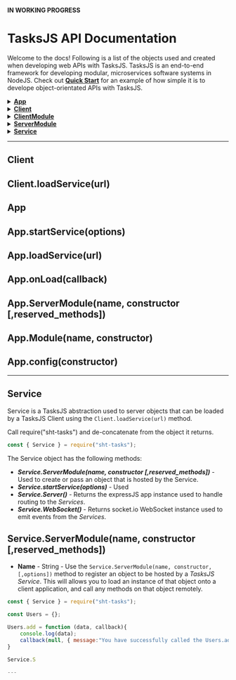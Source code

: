    **IN WORKING PROGRESS**

# TasksJS API Documentation

Welcome to the docs! Following is a list of the objects used and created when developing web APIs with TasksJS. TasksJS is an end-to-end framework for developing modular, microservices software systems in NodeJS. Check out [**Quick Start**](https://github.com/Odion100/TasksJS#quick-start) for an example of how simple it is to develope object-orientated APIs with TasksJS. 

<details>
   <summary><b><a href="https://github.com/Odion100/TasksJS/blob/tasksjs2.0/API.md#app">App</a></b></summary>
    
- [**.startService(options)**](https://github.com/Odion100/TasksJS/blob/tasksjs2.0/API.md#appstartserviceoptions) 
- [**.loadService(url)**](https://github.com/Odion100/TasksJS/blob/tasksjs2.0/API.md#apploadserviceurl) 
- [**.onLoad(callback)**](https://github.com/Odion100/TasksJS/tasksjs2.0/API.md#apponloadcallback) 
- [**.ServerModule(name, constructor [,reserved_methods])**]() 
- [**.Module(name, constructor)**](https://github.com/Odion100/TasksJS/tasksjs2.0/API.md#appmodulename-constructor) 
- [**.config(constructor)**](https://github.com/Odion100/TasksJS/tasksjs2.0/API.md#appconfigconstructor) 
- [**.on(event, callback)**]() 
- [**.emit(event, payload)**]()

</details>

<details>
   <summary><b><a href="https://github.com/Odion100/TasksJS/tasksjs2.0/API.md#client">Client</a></b></summary>
    
- [**.loadService(url)**]() 

</details>

<details>
   <summary><b><a href="https://github.com/Odion100/TasksJS/tasksjs2.0/API.md">ClientModule</a></b></summary>
    
- [**[created_method]([args...] [,callback])**]() 
- [**.on(name, constructor [,options])**]() 
- [**.emit()**]()  

</details>

<details>
   <summary><b><a href="https://github.com/Odion100/TasksJS/tasksjs2.0/API.md">ServerModule</a></b></summary>
    
- [**[created_method]([args...] [,callback])**]() 
- [**.on(name, constructor [,options])**]() 
- [**.emit()**]()  

</details>

<details>
   <summary><b><a href="https://github.com/Odion100/TasksJS/tasksjs2.0/API.md#service">Service</a></b></summary>
    
- [**.startService(options)**]() 
- [**.ServerModule(name, constructor [,options])**]() 
- [**.Server()**]() 
- [**.WebSocket()**]() 

</details>

---

## Client


##
Client.loadService(url)
---

## App


## App.startService(options)


## App.loadService(url)


## App.onLoad(callback)


## App.ServerModule(name, constructor [,reserved_methods])

## App.Module(name, constructor)

## App.config(constructor)




---

## Service
Service is a TasksJS abstraction used to server objects that can be loaded by a TasksJS Client using the `Client.loadService(url)` method.

Call require("sht-tasks") and de-concatenate from the object it returns.

```javascript
const { Service } = require("sht-tasks");
```
The Service object has the following methods:

- ***Service.ServerModule(name, constructor [,reserved_methods])*** - Used to create or pass an object that is hosted by the Service. 
- ***Service.startService(options)*** - Used
- ***Service.Server()*** - Returns the expressJS app instance used to handle routing to the *Services*. 
- ***Service.WebSocket()*** - Returns socket.io WebSocket instance used to emit events from the *Services*. 

## Service.ServerModule(name, constructor [,reserved_methods])
- **Name** - String - 
Use the ```Service.ServerModule(name, constructor, [,options])``` method to register an object to be hosted by a *TasksJS Service*. This will allows you to load an instance of that object onto a client application, and call any methods on that object remotely.

```javascript
const { Service } = require("sht-tasks");

const Users = {};

Users.add = function (data, callback){
    console.log(data);
    callback(null, { message:"You have successfully called the Users.add method" });
}

Service.S

---
